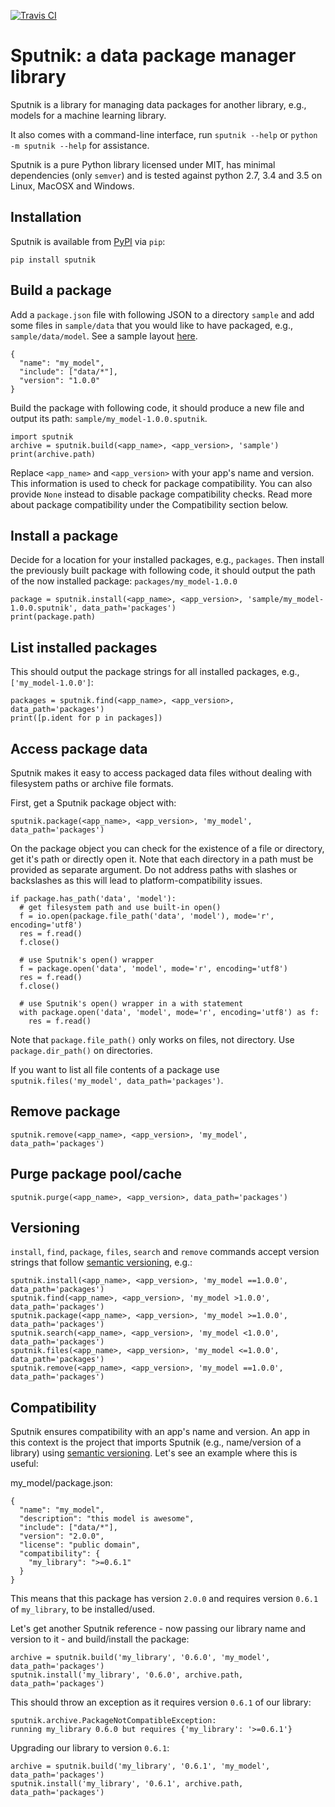 [![Travis CI](https://travis-ci.org/spacy-io/sputnik.svg?branch=master)](https://travis-ci.org/spacy-io/sputnik)

# Sputnik: a data package manager library

Sputnik is a library for managing data packages for another library, e.g., models for a machine learning library.

It also comes with a command-line interface, run ```sputnik --help``` or ```python -m sputnik --help``` for assistance.

Sputnik is a pure Python library licensed under MIT, has minimal dependencies (only ```semver```) and is tested against python 2.7, 3.4 and 3.5 on Linux, MacOSX and Windows.

## Installation

Sputnik is available from [PyPI](https://pypi.python.org/pypi/sputnik) via ```pip```:

```
pip install sputnik
```

## Build a package

Add a ```package.json``` file with following JSON to a directory ```sample``` and add some files in ```sample/data``` that you would like to have packaged, e.g., ```sample/data/model```. See a sample layout [here](https://github.com/spacy-io/sputnik/tree/master/sample).

```
{
  "name": "my_model",
  "include": ["data/*"],
  "version": "1.0.0"
}
```

Build the package with following code, it should produce a new file and output its path: ```sample/my_model-1.0.0.sputnik```.

```
import sputnik
archive = sputnik.build(<app_name>, <app_version>, 'sample')
print(archive.path)
```

Replace ```<app_name>``` and ```<app_version>``` with your app's name and version. This information is used to check for package compatibility. You can also provide ```None``` instead to disable package compatibility checks. Read more about package compatibility under the Compatibility section below.

## Install a package

Decide for a location for your installed packages, e.g., ```packages```. Then install the previously built package with following code, it should output the path of the now installed package: ```packages/my_model-1.0.0```

```
package = sputnik.install(<app_name>, <app_version>, 'sample/my_model-1.0.0.sputnik', data_path='packages')
print(package.path)
```

## List installed packages

This should output the package strings for all installed packages, e.g., ```['my_model-1.0.0']```:

```
packages = sputnik.find(<app_name>, <app_version>, data_path='packages')
print([p.ident for p in packages])
```

## Access package data

Sputnik makes it easy to access packaged data files without dealing with filesystem paths or archive file formats.

First, get a Sputnik package object with:

```
sputnik.package(<app_name>, <app_version>, 'my_model', data_path='packages')
```

On the package object you can check for the existence of a file or directory, get it's path or directly open it. Note that each directory in a path must be provided as separate argument. Do not address paths with slashes or backslashes as this will lead to platform-compatibility issues.

```
if package.has_path('data', 'model'):
  # get filesystem path and use built-in open()
  f = io.open(package.file_path('data', 'model'), mode='r', encoding='utf8')
  res = f.read()
  f.close()

  # use Sputnik's open() wrapper
  f = package.open('data', 'model', mode='r', encoding='utf8')
  res = f.read()
  f.close()

  # use Sputnik's open() wrapper in a with statement
  with package.open('data', 'model', mode='r', encoding='utf8') as f:
    res = f.read()
```

Note that ```package.file_path()``` only works on files, not directory. Use ```package.dir_path()``` on directories.

If you want to list all file contents of a package use ```sputnik.files('my_model', data_path='packages')```.

## Remove package

```
sputnik.remove(<app_name>, <app_version>, 'my_model', data_path='packages')
```

## Purge package pool/cache

```
sputnik.purge(<app_name>, <app_version>, data_path='packages')
```

## Versioning

```install```, ```find```, ```package```, ```files```, ```search``` and ```remove``` commands accept version strings that follow [semantic versioning](http://semver.org/), e.g.:

```
sputnik.install(<app_name>, <app_version>, 'my_model ==1.0.0', data_path='packages')
sputnik.find(<app_name>, <app_version>, 'my_model >1.0.0', data_path='packages')
sputnik.package(<app_name>, <app_version>, 'my_model >=1.0.0', data_path='packages')
sputnik.search(<app_name>, <app_version>, 'my_model <1.0.0', data_path='packages')
sputnik.files(<app_name>, <app_version>, 'my_model <=1.0.0', data_path='packages')
sputnik.remove(<app_name>, <app_version>, 'my_model ==1.0.0', data_path='packages')
```

## Compatibility

Sputnik ensures compatibility with an app's name and version. An app in this context is the project that imports Sputnik (e.g., name/version of a library) using [semantic versioning](http://semver.org/). Let's see an example where this is useful:

my_model/package.json:
```
{
  "name": "my_model",
  "description": "this model is awesome",
  "include": ["data/*"],
  "version": "2.0.0",
  "license": "public domain",
  "compatibility": {
    "my_library": ">=0.6.1"
  }
}
```

This means that this package has version ```2.0.0``` and requires version ```0.6.1``` of ```my_library```, to be installed/used.

Let's get another Sputnik reference - now passing our library name and version to it - and build/install the package:

```
archive = sputnik.build('my_library', '0.6.0', 'my_model', data_path='packages')
sputnik.install('my_library', '0.6.0', archive.path, data_path='packages')
```

This should throw an exception as it requires version ```0.6.1``` of our library:

```
sputnik.archive.PackageNotCompatibleException:
running my_library 0.6.0 but requires {'my_library': '>=0.6.1'}
```

Upgrading our library to version ```0.6.1```:

```
archive = sputnik.build('my_library', '0.6.1', 'my_model', data_path='packages')
sputnik.install('my_library', '0.6.1', archive.path, data_path='packages')
```
